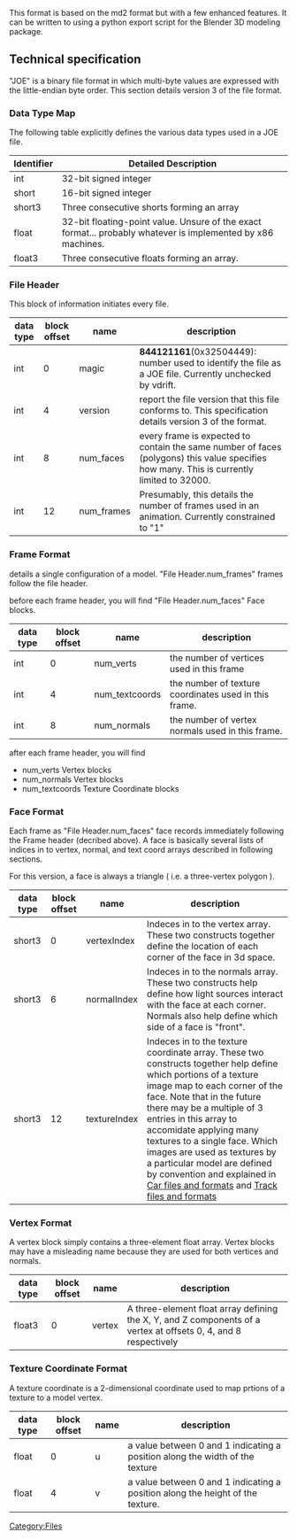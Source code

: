 This format is based on the md2 format but with a few enhanced features. It can be written to using a python export script for the Blender 3D modeling package.

Technical specification
-----------------------

"JOE" is a binary file format in which multi-byte values are expressed with the little-endian byte order. This section details version 3 of the file format.

### Data Type Map

The following table explicitly defines the various data types used in a JOE file.

| Identifier | Detailed Description                                                                                         |
|------------|--------------------------------------------------------------------------------------------------------------|
| int        | 32-bit signed integer                                                                                        |
| short      | 16-bit signed integer                                                                                        |
| short3     | Three consecutive shorts forming an array                                                                    |
| float      | 32-bit floating-point value. Unsure of the exact format... probably whatever is implemented by x86 machines. |
| float3     | Three consecutive floats forming an array.                                                                   |

### File Header

This block of information initiates every file.

| data type | block offset | name        | description                                                                                                                               |
|-----------|--------------|-------------|-------------------------------------------------------------------------------------------------------------------------------------------|
| int       | 0            | magic       | **844121161**(0x32504449): number used to identify the file as a JOE file. Currently unchecked by vdrift.                                 |
| int       | 4            | version     | report the file version that this file conforms to. This specification details version 3 of the format.                                   |
| int       | 8            | num\_faces  | every frame is expected to contain the same number of faces (polygons) this value specifies how many. This is currently limited to 32000. |
| int       | 12           | num\_frames | Presumably, this details the number of frames used in an animation. Currently constrained to "1"                                          |

### Frame Format

details a single configuration of a model. "File Header.num\_frames" frames follow the file header.

before each frame header, you will find "File Header.num\_faces" Face blocks.

| data type | block offset | name            | description                                           |
|-----------|--------------|-----------------|-------------------------------------------------------|
| int       | 0            | num\_verts      | the number of vertices used in this frame             |
| int       | 4            | num\_textcoords | the number of texture coordinates used in this frame. |
| int       | 8            | num\_normals    | the number of vertex normals used in this frame.      |

after each frame header, you will find

-   num\_verts Vertex blocks
-   num\_normals Vertex blocks
-   num\_textcoords Texture Coordinate blocks

### Face Format

Each frame as "File Header.num\_faces" face records immediately following the Frame header (decribed above). A face is basically several lists of indices in to vertex, normal, and text coord arrays described in following sections.

For this version, a face is always a triangle ( i.e. a three-vertex polygon ).

| data type | block offset | name         | description                                                                                                                                                                                                                                                                                                                                                                                                                                                                                                              |
|-----------|--------------|--------------|--------------------------------------------------------------------------------------------------------------------------------------------------------------------------------------------------------------------------------------------------------------------------------------------------------------------------------------------------------------------------------------------------------------------------------------------------------------------------------------------------------------------------|
| short3    | 0            | vertexIndex  | Indeces in to the vertex array. These two constructs together define the location of each corner of the face in 3d space.                                                                                                                                                                                                                                                                                                                                                                                                |
| short3    | 6            | normalIndex  | Indeces in to the normals array. These two constructs help define how light sources interact with the face at each corner. Normals also help define which side of a face is "front".                                                                                                                                                                                                                                                                                                                                     |
| short3    | 12           | textureIndex | Indeces in to the texture coordinate array. These two constructs together help define which portions of a texture image map to each corner of the face. Note that in the future there may be a multiple of 3 entries in this array to accomidate applying many textures to a single face. Which images are used as textures by a particular model are defined by convention and explained in [Car files and formats](Car_files_and_formats.md) and [Track files and formats](Track_files_and_formats.md) |

### Vertex Format

A vertex block simply contains a three-element float array. Vertex blocks may have a misleading name because they are used for both vertices and normals.

| data type | block offset | name   | description                                                                                                     |
|-----------|--------------|--------|-----------------------------------------------------------------------------------------------------------------|
| float3    | 0            | vertex | A three-element float array defining the X, Y, and Z components of a vertex at offsets 0, 4, and 8 respectively |

### Texture Coordinate Format

A texture coordinate is a 2-dimensional coordinate used to map prtions of a texture to a model vertex.

| data type | block offset | name | description                                                                    |
|-----------|--------------|------|--------------------------------------------------------------------------------|
| float     | 0            | u    | a value between 0 and 1 indicating a position along the width of the texture   |
| float     | 4            | v    | a value between 0 and 1 indicating a position along the height of the texture. |

<Category:Files>
